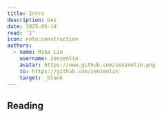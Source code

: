 ```yaml
---
title: Intro
description: Des
date: 2025-05-14
read: '1'
icon: noto:construction
authors:
  - name: Mike Lin
    username: zenzenlin
    avatar: https://www.github.com/zenzenlin.png
    to: https://github.com/zenzenlin
    target: _blank
---
```


## Reading
